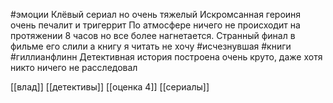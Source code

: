 #эмоции 
Клёвый сериал но очень тяжелый
Искромсанная героиня очень печалит и тригеррит
По атмосфере ничего не происходит на протяжении 8 часов но все более нагнетается.
Странный финал в фильме его слили а книгу я читать не хочу
#исчезнувшая #книги #гиллианфлинн
Детективная история построена очень круто, даже хотя никто ничего не расследовал

[[влад]]
[[детективы]]
[[оценка 4]]
[[сериалы]]